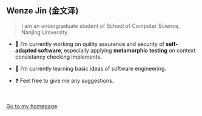 ## Wenze Jin (金文泽)

> I am an undergraduate student of School of Computer Science, Nanjing University.

- 🔭 I’m currently working on quility assurance and security of **self-adapted software**, especially applying **metamorphic testing** on context consistancy checking implements.
  
- 🌱 I’m currently learning basic ideas of software engineering.
  
- ❓ Feel free to give me any suggestions.  

<br>  

<a href="https://wenzejin.github.io">Go to my homepage</a>

